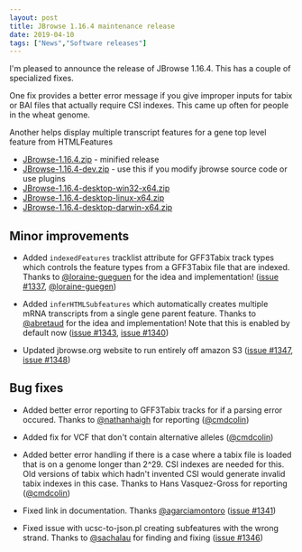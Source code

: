 ```yaml
---
layout: post
title: JBrowse 1.16.4 maintenance release
date: 2019-04-10
tags: ["News","Software releases"]
---
```


I'm pleased to announce the release of JBrowse 1.16.4. This has a couple of specialized fixes.

One fix provides a better error message if you give improper inputs for tabix or BAI files that actually require CSI indexes. This came up often for people in the wheat genome.

Another helps display multiple transcript features for a gene top level feature from HTMLFeatures

*   [JBrowse-1.16.4.zip](https://github.com/GMOD/jbrowse/releases/download/1.16.4-release/JBrowse-1.16.4.zip) - minified release
*   [JBrowse-1.16.4-dev.zip](https://github.com/GMOD/jbrowse/archive/1.16.4-release.zip) - use this if you modify jbrowse source code or use plugins
*   [JBrowse-1.16.4-desktop-win32-x64.zip](https://github.com/GMOD/jbrowse/releases/download/1.16.4-release/JBrowse-1.16.4-desktop-win32-x64.zip)
*   [JBrowse-1.16.4-desktop-linux-x64.zip](https://github.com/GMOD/jbrowse/releases/download/1.16.4-release/JBrowse-1.16.4-desktop-linux-x64.zip)
*   [JBrowse-1.16.4-desktop-darwin-x64.zip](https://github.com/GMOD/jbrowse/releases/download/1.16.4-release/JBrowse-1.16.4-desktop-darwin-x64.zip)




## Minor improvements

 * Added `indexedFeatures` tracklist attribute for GFF3Tabix track types
   which controls the feature types from a GFF3Tabix file that are
   indexed. Thanks to <a href="https://github.com/loraine-gueguen">@loraine-gueguen</a> for the idea and implementation!
   (<a href="https://github.com/gmod/jbrowse/pull/1337">issue #1337</a>, <a href="https://github.com/loraine-guegen">@loraine-guegen</a>)

 * Added `inferHTMLSubfeatures` which automatically creates multiple
   mRNA transcripts from a single gene parent feature. Thanks to
   <a href="https://github.com/abretaud">@abretaud</a> for the idea and implementation! Note that this is enabled
   by default now (<a href="https://github.com/gmod/jbrowse/pull/1343">issue #1343</a>, <a href="https://github.com/gmod/jbrowse/pull/1340">issue #1340</a>)

 * Updated jbrowse.org website to run entirely off amazon S3 (<a href="https://github.com/gmod/jbrowse/pull/1347">issue #1347</a>,
   <a href="https://github.com/gmod/jbrowse/pull/1348">issue #1348</a>)

## Bug fixes

 * Added better error reporting to GFF3Tabix tracks for if a parsing
   error occured. Thanks to <a href="https://github.com/nathanhaigh">@nathanhaigh</a> for reporting (<a href="https://github.com/cmdcolin">@cmdcolin</a>)

 * Added fix for VCF that don't contain alternative alleles (<a href="https://github.com/cmdcolin">@cmdcolin</a>)

 * Added better error handling if there is a case where a tabix file is
   loaded that is on a genome longer than 2^29. CSI indexes are needed for
   this. Old versions of tabix which hadn't invented CSI would generate
   invalid tabix indexes in this case. Thanks to Hans Vasquez-Gross for
   reporting (<a href="https://github.com/cmdcolin">@cmdcolin</a>)

 * Fixed link in documentation. Thanks <a href="https://github.com/agarciamontoro">@agarciamontoro</a> (<a href="https://github.com/gmod/jbrowse/pull/1341">issue #1341</a>)

 * Fixed issue with ucsc-to-json.pl creating subfeatures with the wrong
   strand. Thanks to <a href="https://github.com/sachalau">@sachalau</a> for finding and fixing (<a href="https://github.com/gmod/jbrowse/pull/1346">issue #1346</a>)

